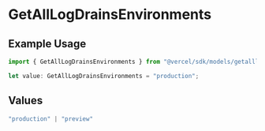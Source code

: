 # GetAllLogDrainsEnvironments

## Example Usage

```typescript
import { GetAllLogDrainsEnvironments } from "@vercel/sdk/models/getalllogdrainsop.js";

let value: GetAllLogDrainsEnvironments = "production";
```

## Values

```typescript
"production" | "preview"
```